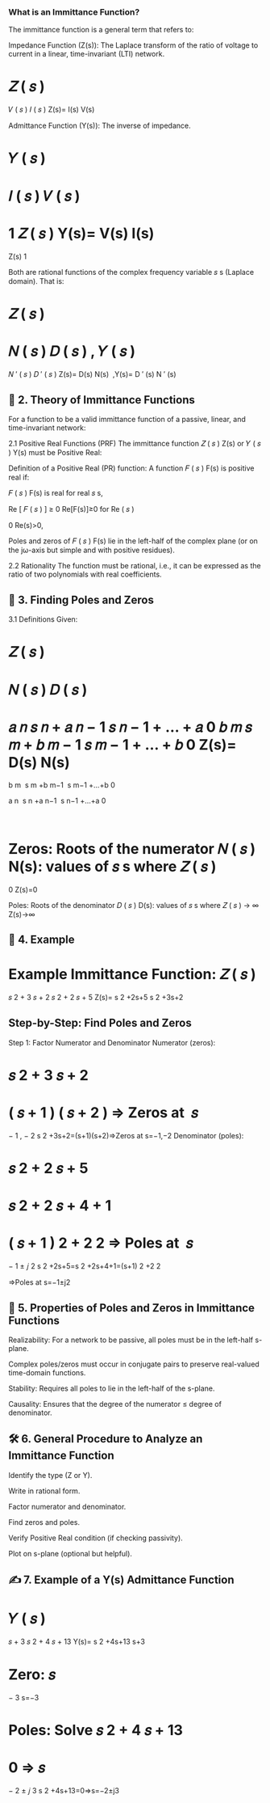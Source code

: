  ### What is an Immittance Function?
The immittance function is a general term that refers to:

Impedance Function (Z(s)): The Laplace transform of the ratio of voltage to current in a linear, time-invariant (LTI) network.

𝑍
(
𝑠
)
=
𝑉
(
𝑠
)
𝐼
(
𝑠
)
Z(s)= 
I(s)
V(s)
​
 
Admittance Function (Y(s)): The inverse of impedance.

𝑌
(
𝑠
)
=
𝐼
(
𝑠
)
𝑉
(
𝑠
)
=
1
𝑍
(
𝑠
)
Y(s)= 
V(s)
I(s)
​
 = 
Z(s)
1
​
 
Both are rational functions of the complex frequency variable 
𝑠
s (Laplace domain). That is:

𝑍
(
𝑠
)
=
𝑁
(
𝑠
)
𝐷
(
𝑠
)
,
𝑌
(
𝑠
)
=
𝑁
′
(
𝑠
)
𝐷
′
(
𝑠
)
Z(s)= 
D(s)
N(s)
​
 ,Y(s)= 
D 
′
 (s)
N 
′
 (s)
​
 
## 📗 2. Theory of Immittance Functions
For a function to be a valid immittance function of a passive, linear, and time-invariant network:

2.1 Positive Real Functions (PRF)
The immittance function 
𝑍
(
𝑠
)
Z(s) or 
𝑌
(
𝑠
)
Y(s) must be Positive Real:

Definition of a Positive Real (PR) function:
A function 
𝐹
(
𝑠
)
F(s) is positive real if:

𝐹
(
𝑠
)
F(s) is real for real 
𝑠
s,

Re
[
𝐹
(
𝑠
)
]
≥
0
Re[F(s)]≥0 for 
Re
(
𝑠
)
>
0
Re(s)>0,

Poles and zeros of 
𝐹
(
𝑠
)
F(s) lie in the left-half of the complex plane (or on the jω-axis but simple and with positive residues).

2.2 Rationality
The function must be rational, i.e., it can be expressed as the ratio of two polynomials with real coefficients.

## 📙 3. Finding Poles and Zeros
3.1 Definitions
Given:

𝑍
(
𝑠
)
=
𝑁
(
𝑠
)
𝐷
(
𝑠
)
=
𝑎
𝑛
𝑠
𝑛
+
𝑎
𝑛
−
1
𝑠
𝑛
−
1
+
…
+
𝑎
0
𝑏
𝑚
𝑠
𝑚
+
𝑏
𝑚
−
1
𝑠
𝑚
−
1
+
…
+
𝑏
0
Z(s)= 
D(s)
N(s)
​
 = 
b 
m
​
 s 
m
 +b 
m−1
​
 s 
m−1
 +…+b 
0
​
 
a 
n
​
 s 
n
 +a 
n−1
​
 s 
n−1
 +…+a 
0
​
 
​
 
Zeros: Roots of the numerator 
𝑁
(
𝑠
)
N(s): values of 
𝑠
s where 
𝑍
(
𝑠
)
=
0
Z(s)=0

Poles: Roots of the denominator 
𝐷
(
𝑠
)
D(s): values of 
𝑠
s where 
𝑍
(
𝑠
)
→
∞
Z(s)→∞

## 📘 4. Example
Example Immittance Function:
𝑍
(
𝑠
)
=
𝑠
2
+
3
𝑠
+
2
𝑠
2
+
2
𝑠
+
5
Z(s)= 
s 
2
 +2s+5
s 
2
 +3s+2
​
 
## Step-by-Step: Find Poles and Zeros
Step 1: Factor Numerator and Denominator
Numerator (zeros):

𝑠
2
+
3
𝑠
+
2
=
(
𝑠
+
1
)
(
𝑠
+
2
)
⇒
Zeros at 
𝑠
=
−
1
,
−
2
s 
2
 +3s+2=(s+1)(s+2)⇒Zeros at s=−1,−2
Denominator (poles):

𝑠
2
+
2
𝑠
+
5
=
𝑠
2
+
2
𝑠
+
4
+
1
=
(
𝑠
+
1
)
2
+
2
2
⇒
Poles at 
𝑠
=
−
1
±
𝑗
2
s 
2
 +2s+5=s 
2
 +2s+4+1=(s+1) 
2
 +2 
2

 ⇒Poles at s=−1±j2
 
## 📕 5. Properties of Poles and Zeros in Immittance Functions
Realizability: For a network to be passive, all poles must be in the left-half s-plane.

Complex poles/zeros must occur in conjugate pairs to preserve real-valued time-domain functions.

Stability: Requires all poles to lie in the left-half of the s-plane.

Causality: Ensures that the degree of the numerator ≤ degree of denominator.

## 🛠 6. General Procedure to Analyze an Immittance Function
Identify the type (Z or Y).

Write in rational form.

Factor numerator and denominator.

Find zeros and poles.

Verify Positive Real condition (if checking passivity).

Plot on s-plane (optional but helpful).

## ✍️ 7. Example of a Y(s) Admittance Function
𝑌
(
𝑠
)
=
𝑠
+
3
𝑠
2
+
4
𝑠
+
13
Y(s)= 
s 
2
 +4s+13
s+3
​
 
Zero: 
𝑠
=
−
3
s=−3

Poles: Solve 
𝑠
2
+
4
𝑠
+
13
=
0
⇒
𝑠
=
−
2
±
𝑗
3
s 
2
 +4s+13=0⇒s=−2±j3


